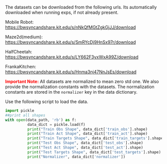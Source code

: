 The datasets can be downloaded from the following urls. Its automatically downloaded when running exps, if not
already present.

Mobile Robot: https://bwsyncandshare.kit.edu/s/nNkQfMGtZgkGjJJ/download

Maze2d(medium): https://bwsyncandshare.kit.edu/s/SmRYcDj9HnSx97r/download

HalfCheetah: https://bwsyncandshare.kit.edu/s/LY662F3yxWxA99Z/download

FrankaKitchen: https://bwsyncandshare.kit.edu/s/Hnma3nj47NnJsEs/download

**<span style="color:red;">Important Note:</span>** All datasets are normalized to mean zero std one. We also provide the normalization constants with the datasets. The normalization constants are stored in the `normalizer` key in the data dictionary.

Use the following script to load the data.

```python
import pickle
##print all shapes
with open(data_path, 'rb') as f:     
          data_dict = pickle.load(f)     
          print("Train Obs Shape", data_dict['train_obs'].shape) 
          print("Train Act Shape", data_dict['train_act'].shape)
          print("Train Targets Shape", data_dict['train_targets'].shape)
          print("Test Obs Shape", data_dict['test_obs'].shape) 
          print("Test Act Shape", data_dict['test_act'].shape)
          print("Test Targets Shape", data_dict['test_targets'].shape) 
          print("Normalizer", data_dict['normalizer'])
```
